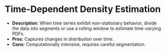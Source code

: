 # Time-Dependent Density Estimation
- __Description__: When time series exhibit non-stationary behavior, divide the data into segments or use a rolling window to estimate time-varying PDFs.
- __Pros__: Captures changes in distribution over time.
- __Cons__: Computationally intensive, requires careful segmentation.